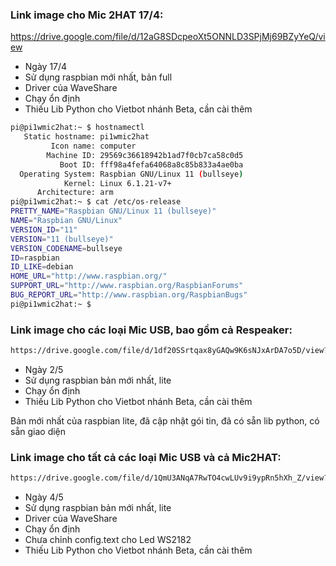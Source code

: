 ### Link image cho Mic 2HAT 17/4:

https://drive.google.com/file/d/12aG8SDcpeoXt5ONNLD3SPjMj69BZyYeQ/view

- Ngày 17/4
- Sử dụng raspbian mới nhất, bản full
- Driver của WaveShare
- Chạy ổn định
- Thiếu Lib Python cho Vietbot nhánh Beta, cần cài thêm

```sh
pi@pi1wmic2hat:~ $ hostnamectl
   Static hostname: pi1wmic2hat
         Icon name: computer
        Machine ID: 29569c36618942b1ad7f0cb7ca58c0d5
           Boot ID: fff98a4fefa64068a8c85b833a4ae0ba
  Operating System: Raspbian GNU/Linux 11 (bullseye)
            Kernel: Linux 6.1.21-v7+
      Architecture: arm
pi@pi1wmic2hat:~ $ cat /etc/os-release
PRETTY_NAME="Raspbian GNU/Linux 11 (bullseye)"
NAME="Raspbian GNU/Linux"
VERSION_ID="11"
VERSION="11 (bullseye)"
VERSION_CODENAME=bullseye
ID=raspbian
ID_LIKE=debian
HOME_URL="http://www.raspbian.org/"
SUPPORT_URL="http://www.raspbian.org/RaspbianForums"
BUG_REPORT_URL="http://www.raspbian.org/RaspbianBugs"
pi@pi1wmic2hat:~ $ 
```
### Link image cho các loại Mic USB, bao gồm cả Respeaker:

```sh
https://drive.google.com/file/d/1df20SSrtqax8yGAQw9K6sNJxArDA7o5D/view?usp=share_link
```
- Ngày 2/5
- Sử dụng raspbian bản mới nhất, lite
- Chạy ổn định
- Thiếu Lib Python cho Vietbot nhánh Beta, cần cài thêm

Bản mới nhất của raspbian lite, đã cập nhật gói tin, đã có sẵn lib python, có sẵn giao diện

### Link image cho tất cả các loại Mic USB và cả Mic2HAT:

```sh
https://drive.google.com/file/d/1QmU3ANqA7RwTO4cwLUv9i9ypRn5hXh_Z/view?usp=share_link
```
- Ngày 4/5
- Sử dụng raspbian bản mới nhất, lite
- Driver của WaveShare
- Chạy ổn định
- Chưa chỉnh config.text cho Led WS2182
- Thiếu Lib Python cho Vietbot nhánh Beta, cần cài thêm

